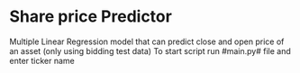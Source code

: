 # Share price Predictor
Multiple Linear Regression model that can predict close and open price of an asset (only using bidding test data)
To start script run #main.py# file and enter ticker name
